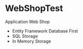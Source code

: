 # WebShopTest

Application Web Shop
- Entity Framework Database First
- SQL Storage
- In Memory Storage
